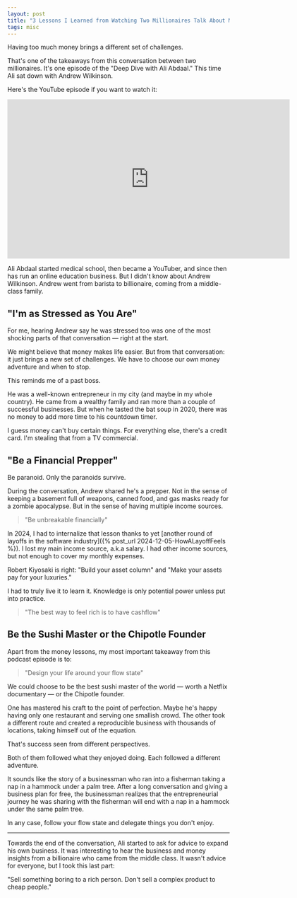 ```yaml
---
layout: post
title: "3 Lessons I Learned from Watching Two Millionaires Talk About Money"
tags: misc
---
```


Having too much money brings a different set of challenges.

That's one of the takeaways from this conversation between two millionaires. It's one episode of the "Deep Dive with Ali Abdaal." This time Ali sat down with Andrew Wilkinson.

Here's the YouTube episode if you want to watch it:

<div class="video-container">
<iframe src="https://www.youtube-nocookie.com/embed/VPJYBnmxNMI?rel=0&fs=0" width="640" height="360" frameborder="0"></iframe>
</div>

Ali Abdaal started medical school, then became a YouTuber, and since then has run an online education business. But I didn't know about Andrew Wilkinson. Andrew went from barista to billionaire, coming from a middle-class family.

## "I'm as Stressed as You Are"

For me, hearing Andrew say he was stressed too was one of the most shocking parts of that conversation — right at the start.

We might believe that money makes life easier. But from that conversation: it just brings a new set of challenges. We have to choose our own money adventure and when to stop.

This reminds me of a past boss.

He was a well-known entrepreneur in my city (and maybe in my whole country). He came from a wealthy family and ran more than a couple of successful businesses. But when he tasted the bat soup in 2020, there was no money to add more time to his countdown timer.

I guess money can't buy certain things. For everything else, there's a credit card. I'm stealing that from a TV commercial.

## "Be a Financial Prepper"

Be paranoid. Only the paranoids survive.

During the conversation, Andrew shared he's a prepper. Not in the sense of keeping a basement full of weapons, canned food, and gas masks ready for a zombie apocalypse. But in the sense of having multiple income sources.

> "Be unbreakable financially"

In 2024, I had to internalize that lesson thanks to yet [another round of layoffs in the software industry]({% post_url 2024-12-05-HowALayoffFeels %}). I lost my main income source, a.k.a salary. I had other income sources, but not enough to cover my monthly expenses.

Robert Kiyosaki is right: "Build your asset column" and "Make your assets pay for your luxuries."

I had to truly live it to learn it. Knowledge is only potential power unless put into practice.

> "The best way to feel rich is to have cashflow"

## Be the Sushi Master or the Chipotle Founder

Apart from the money lessons, my most important takeaway from this podcast episode is to:

> "Design your life around your flow state"

We could choose to be the best sushi master of the world — worth a Netflix documentary — or the Chipotle founder.

One has mastered his craft to the point of perfection. Maybe he's happy having only one restaurant and serving one smallish crowd. The other took a different route and created a reproducible business with thousands of locations, taking himself out of the equation.

That's success seen from different perspectives.

Both of them followed what they enjoyed doing. Each followed a different adventure.

It sounds like the story of a businessman who ran into a fisherman taking a nap in a hammock under a palm tree. After a long conversation and giving a business plan for free, the businessman realizes that the entrepreneurial journey he was sharing with the fisherman will end with a nap in a hammock under the same palm tree.

In any case, follow your flow state and delegate things you don't enjoy.

***

Towards the end of the conversation, Ali started to ask for advice to expand his own business. It was interesting to hear the business and money insights from a billionaire who came from the middle class. It wasn't advice for everyone, but I took this last part:

"Sell something boring to a rich person. Don't sell a complex product to cheap people."

